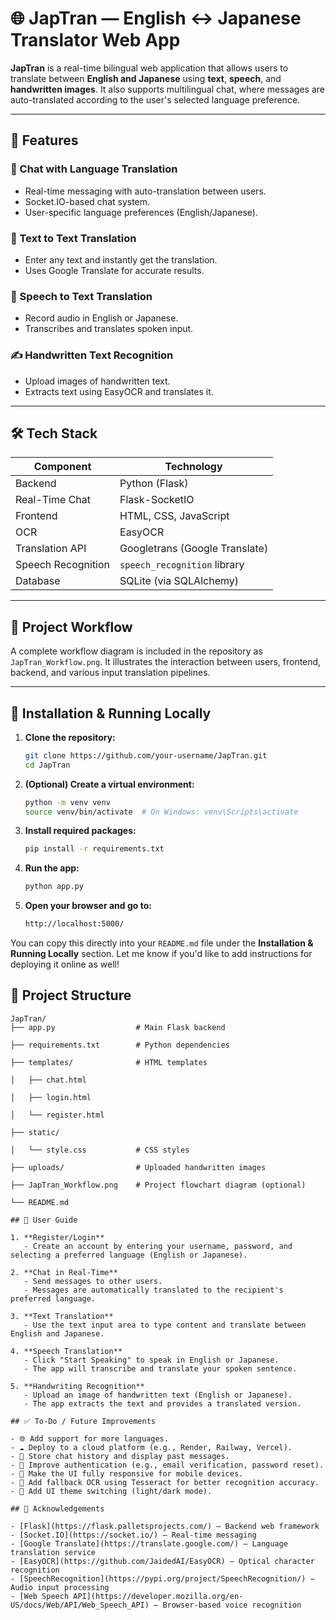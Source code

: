 # 🌐 JapTran — English ↔ Japanese Translator Web App

**JapTran** is a real-time bilingual web application that allows users to translate between **English and Japanese** using **text**, **speech**, and **handwritten images**. It also supports multilingual chat, where messages are auto-translated according to the user's selected language preference.

---

## 🚀 Features

### 💬 Chat with Language Translation
- Real-time messaging with auto-translation between users.
- Socket.IO-based chat system.
- User-specific language preferences (English/Japanese).

### 📝 Text to Text Translation
- Enter any text and instantly get the translation.
- Uses Google Translate for accurate results.

### 🎤 Speech to Text Translation
- Record audio in English or Japanese.
- Transcribes and translates spoken input.

### ✍️ Handwritten Text Recognition
- Upload images of handwritten text.
- Extracts text using EasyOCR and translates it.

---

## 🛠️ Tech Stack

| Component         | Technology             |
|------------------|------------------------|
| Backend          | Python (Flask)         |
| Real-Time Chat   | Flask-SocketIO         |
| Frontend         | HTML, CSS, JavaScript  |
| OCR              | EasyOCR                |
| Translation API  | Googletrans (Google Translate) |
| Speech Recognition | `speech_recognition` library |
| Database         | SQLite (via SQLAlchemy) |

---

## 🧠 Project Workflow

A complete workflow diagram is included in the repository as `JapTran_Workflow.png`. It illustrates the interaction between users, frontend, backend, and various input translation pipelines.

---

## 🔧 Installation & Running Locally

1. **Clone the repository:**

   ```bash
   git clone https://github.com/your-username/JapTran.git
   cd JapTran

2. **(Optional) Create a virtual environment:**

   ```bash
   python -m venv venv
   source venv/bin/activate  # On Windows: venv\Scripts\activate

3. **Install required packages:**

   ```bash
   pip install -r requirements.txt

4. **Run the app:**

   ```bash
   python app.py

5. **Open your browser and go to:**

   ```bash
   http://localhost:5000/


You can copy this directly into your `README.md` file under the **Installation & Running Locally** section. Let me know if you'd like to add instructions for deploying it online as well!

## 📁 Project Structure

```text
JapTran/
├── app.py                  # Main Flask backend

├── requirements.txt        # Python dependencies

├── templates/              # HTML templates

│   ├── chat.html

│   ├── login.html

│   └── register.html

├── static/

│   └── style.css           # CSS styles

├── uploads/                # Uploaded handwritten images

├── JapTran_Workflow.png    # Project flowchart diagram (optional)

└── README.md

## 👥 User Guide

1. **Register/Login**  
   - Create an account by entering your username, password, and selecting a preferred language (English or Japanese).

2. **Chat in Real-Time**  
   - Send messages to other users.
   - Messages are automatically translated to the recipient's preferred language.

3. **Text Translation**  
   - Use the text input area to type content and translate between English and Japanese.

4. **Speech Translation**  
   - Click "Start Speaking" to speak in English or Japanese.
   - The app will transcribe and translate your spoken sentence.

5. **Handwriting Recognition**  
   - Upload an image of handwritten text (English or Japanese).
   - The app extracts the text and provides a translated version.

## ✅ To-Do / Future Improvements

- 🌐 Add support for more languages.
- ☁️ Deploy to a cloud platform (e.g., Render, Railway, Vercel).
- 💬 Store chat history and display past messages.
- 🔐 Improve authentication (e.g., email verification, password reset).
- 📱 Make the UI fully responsive for mobile devices.
- 🧠 Add fallback OCR using Tesseract for better recognition accuracy.
- 🎨 Add UI theme switching (light/dark mode).

## 🤝 Acknowledgements

- [Flask](https://flask.palletsprojects.com/) — Backend web framework
- [Socket.IO](https://socket.io/) — Real-time messaging
- [Google Translate](https://translate.google.com/) — Language translation service
- [EasyOCR](https://github.com/JaidedAI/EasyOCR) — Optical character recognition
- [SpeechRecognition](https://pypi.org/project/SpeechRecognition/) — Audio input processing
- [Web Speech API](https://developer.mozilla.org/en-US/docs/Web/API/Web_Speech_API) — Browser-based voice recognition


